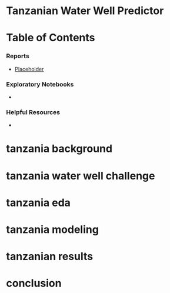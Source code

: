 # Tanzanian Water Well Predictor


# Table of Contents

### Reports
-   [Placeholder](https://github.com/awyeh64/Tanzanian_Water_Well_Predictor/blob/main/notebooks/exploratory/ayeh_eda.ipynb)


### Exploratory Notebooks
- 

### Helpful Resources
- 

# tanzania background

# tanzania water well challenge

# tanzania eda

# tanzania modeling

# tanzanian results

# conclusion

